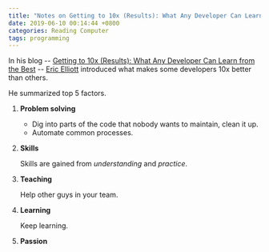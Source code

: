 ```yaml
---
title: "Notes on Getting to 10x (Results): What Any Developer Can Learn from the Best"
date: 2019-06-10 00:14:44 +0800
categories: Reading Computer
tags: programming
---
```


In his blog -- [Getting to 10x (Results): What Any Developer Can Learn from the Best](https://medium.com/javascript-scene/getting-to-10x-results-what-any-developer-can-learn-from-the-best-54b6c296a5ef#.6c5h1r1e4) -- [Eric Elliott](https://twitter.com/_ericelliott) introduced what makes some developers 10x better than others.

He summarized top 5 factors.

1. **Problem solving**

    - Dig into parts of the code that nobody wants to maintain, clean it up.
    - Automate common processes.

2. **Skills**

    Skills are gained from *understanding* and *practice*.

3. **Teaching**

    Help other guys in your team.

4. **Learning**

    Keep learning.

5. **Passion**
